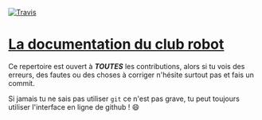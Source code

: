 [![Travis](https://img.shields.io/travis/ClubRobotInsat/doc.svg)](https://travis-ci.org/ClubRobotInsat/doc)
# [La documentation du club robot](https://clubrobotinsat.github.io/doc-elec/)

Ce repertoire est ouvert à ***TOUTES*** les contributions, alors si tu vois des erreurs, des fautes ou des choses à corriger n'hésite surtout pas et fais un commit. 

Si jamais tu ne sais pas utiliser `git` ce n'est pas grave, tu peut toujours utiliser l'interface en ligne de github ! :smile:
